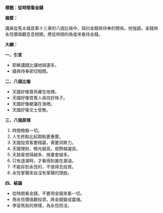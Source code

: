 **標題：從時間看金錢**

**摘要：**

講員從馬太福音第十三章的八個比喻中，探討金錢與侍奉的關係。他強調，金錢與永恆價值觀息息相關，應從時間的角度來看待金錢。

**大綱：**

**一、引言**
* 耶穌講錢比講地獄還多。
* 錢與侍奉密切相關。

**二、八個比喻**
* 天國好像寶貝藏在地裡。
* 天國好像買賣人尋找好珠子。
* 天國好像網灑在海裡。
* 天國好像文士受教。

**三、八個原理**
1. 時間檢驗一切。
2. 人生終點比起跑點更重要。
3. 天國投資客要穩贏，需要洞察力。
4. 天國理財，眼光越高，視野越識貨。
5. 天路客想得越多，捨棄會越多。
6. 只有退潮時，才看得到誰在漏油。
7. 不能存到永恆的，不值得去投資。
8. 永恆掌聲來自沒有掌聲的頭肢。

**四、結論**
* 從時間看金錢，不要用金錢來看一切。
* 用永恆價值觀投資，將金錢變成靈魂。
* 學習馬街的榜樣，為永恆而活。